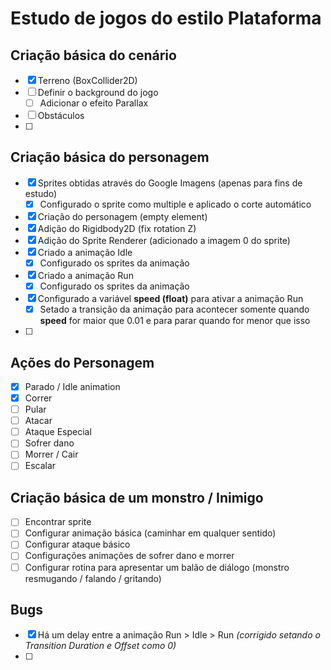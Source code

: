 # Estudo de jogos do estilo Plataforma

## Criação básica do cenário
- [x] Terreno (BoxCollider2D)
- [ ] Definir o background do jogo
	- [ ] Adicionar o efeito Parallax
- [ ] Obstáculos
- [ ] 

## Criação básica do personagem
- [x] Sprites obtidas através do Google Imagens (apenas para fins de estudo)
	- [x] Configurado o sprite como multiple e aplicado o corte automático
- [x] Criação do personagem (empty element)
- [x] Adição do Rigidbody2D (fix rotation Z)
- [x] Adição do Sprite Renderer (adicionado a imagem 0 do sprite)
- [x] Criado a animação Idle
	- [x] Configurado os sprites da animação
- [x] Criado a animação Run
	- [x] Configurado os sprites da animação
- [x] Configurado a variável **speed (float)** para ativar a animação Run
	- [x] Setado a transição da animação para acontecer somente quando **speed** for maior que 0.01 e para parar quando for menor que isso
- [ ] 

## Ações do Personagem
- [x] Parado / Idle animation
- [x] Correr
- [ ] Pular
- [ ] Atacar
- [ ] Ataque Especial
- [ ] Sofrer dano
- [ ] Morrer / Cair
- [ ] Escalar

## Criação básica de um monstro / Inimigo
- [ ] Encontrar sprite
- [ ] Configurar animação básica (caminhar em qualquer sentido)
- [ ] Configurar ataque básico
- [ ] Configurações animações de sofrer dano e morrer
- [ ] Configurar rotina para apresentar um balão de diálogo (monstro resmugando / falando / gritando)

## Bugs
- [x] Há um delay entre a animação Run > Idle > Run *(corrigido setando o Transition Duration e Offset como 0)*
- [ ] 


